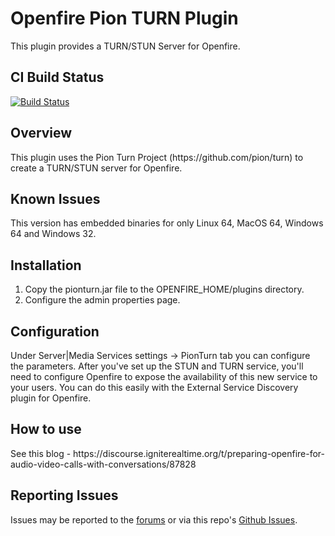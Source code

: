 # Openfire Pion TURN Plugin

This plugin provides a TURN/STUN Server for Openfire.

## CI Build Status

[![Build Status](https://github.com/igniterealtime/openfire-pionturn-plugin/workflows/Java%20CI/badge.svg)](https://github.com/igniterealtime/openfire-pionturn-plugin/actions)

<h2>Overview</h2>

<p>
This plugin uses the Pion Turn Project (https://github.com/pion/turn) to create a TURN/STUN server for Openfire.
</p>

<h2>Known Issues</h2>
This version has embedded binaries for only Linux 64, MacOS 64, Windows 64 and Windows 32.
<p>

</p>
<h2>Installation</h2>

<ol>
    <li>Copy the pionturn.jar file to the OPENFIRE_HOME/plugins directory.</li>
    <li>Configure the admin properties page.</li>
</ol>

<h2>Configuration</h2>

Under Server|Media Services settings -> PionTurn tab you can configure the parameters.
After you've set up the STUN and TURN service, you'll need to configure Openfire to expose the availability of this new service to your users. You can do this easily with the External Service Discovery plugin for Openfire.

<h2>How to use</h2>

<p>
See this blog - https://discourse.igniterealtime.org/t/preparing-openfire-for-audio-video-calls-with-conversations/87828
<p/>

## Reporting Issues

Issues may be reported to the [forums](https://discourse.igniterealtime.org) or via this repo's [Github Issues](https://github.com/igniterealtime/openfire-pionturn-plugin).
